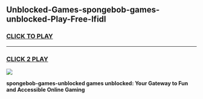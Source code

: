 
## Unblocked-Games-spongebob-games-unblocked-Play-Free-lfidl
<h3>
<a href="https://premium76.site?title=spongebob-games-unblocked&ref=10A">CLICK TO PLAY</a></h3>
<hr>

<h3>
<a href="https://premium76.site?title=spongebob-games-unblocked&ref=10A">CLICK 2 PLAY</a>
  
</h3>

<a href="https://premium76.site?title=spongebob-games-unblocked&ref=10A"><img src="https://clearcache.store/games.png"></a>


**spongebob-games-unblocked games unblocked: Your Gateway to Fun and Accessible Online Gaming**
